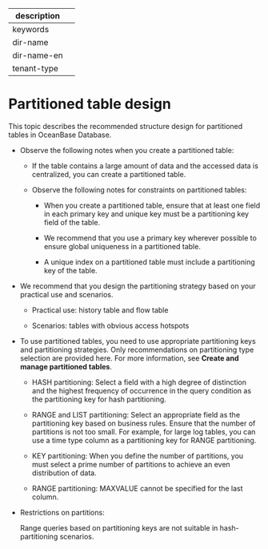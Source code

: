 |description||
|---|---|
|keywords||
|dir-name||
|dir-name-en||
|tenant-type||

# Partitioned table design

This topic describes the recommended structure design for partitioned tables in OceanBase Database.

* Observe the following notes when you create a partitioned table:

   * If the table contains a large amount of data and the accessed data is centralized, you can create a partitioned table.

   * Observe the following notes for constraints on partitioned tables:

      * When you create a partitioned table, ensure that at least one field in each primary key and unique key must be a partitioning key field of the table.

      * We recommend that you use a primary key wherever possible to ensure global uniqueness in a partitioned table.

      * A unique index on a partitioned table must include a partitioning key of the table.

* We recommend that you design the partitioning strategy based on your practical use and scenarios.

   * Practical use: history table and flow table

   * Scenarios: tables with obvious access hotspots

* To use partitioned tables, you need to use appropriate partitioning keys and partitioning strategies. Only recommendations on partitioning type selection are provided here. For more information, see **Create and manage partitioned tables**.

   * HASH partitioning: Select a field with a high degree of distinction and the highest frequency of occurrence in the query condition as the partitioning key for hash partitioning.

   * RANGE and LIST partitioning: Select an appropriate field as the partitioning key based on business rules. Ensure that the number of partitions is not too small. For example, for large log tables, you can use a time type column as a partitioning key for RANGE partitioning.

   * KEY partitioning: When you define the number of partitions, you must select a prime number of partitions to achieve an even distribution of data.

   * RANGE partitioning: MAXVALUE cannot be specified for the last column.

* Restrictions on partitions:

   Range queries based on partitioning keys are not suitable in hash-partitioning scenarios.
